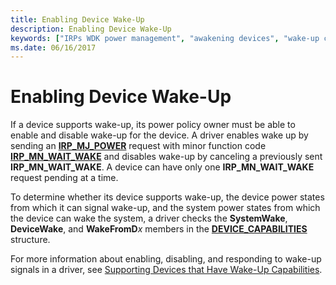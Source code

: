 ```yaml
---
title: Enabling Device Wake-Up
description: Enabling Device Wake-Up
keywords: ["IRPs WDK power management", "awakening devices", "wake-up capabilities WDK power management", "device wake ups WDK power management", "IRP_MN_WAIT_WAKE", "IRP_MJ_POWER", "DEVICE_CAPABILITIES structure", "restoring power WDK kernel"]
ms.date: 06/16/2017
---
```


# Enabling Device Wake-Up





If a device supports wake-up, its power policy owner must be able to enable and disable wake-up for the device. A driver enables wake up by sending an [**IRP\_MJ\_POWER**](./irp-mj-power.md) request with minor function code [**IRP\_MN\_WAIT\_WAKE**](./irp-mn-wait-wake.md) and disables wake-up by canceling a previously sent **IRP\_MN\_WAIT\_WAKE**. A device can have only one **IRP\_MN\_WAIT\_WAKE** request pending at a time.

To determine whether its device supports wake-up, the device power states from which it can signal wake-up, and the system power states from which the device can wake the system, a driver checks the **SystemWake**, **DeviceWake**, and **WakeFromD***x* members in the [**DEVICE\_CAPABILITIES**](/windows-hardware/drivers/ddi/wdm/ns-wdm-_device_capabilities) structure.

For more information about enabling, disabling, and responding to wake-up signals in a driver, see [Supporting Devices that Have Wake-Up Capabilities](supporting-devices-that-have-wake-up-capabilities.md).

 

